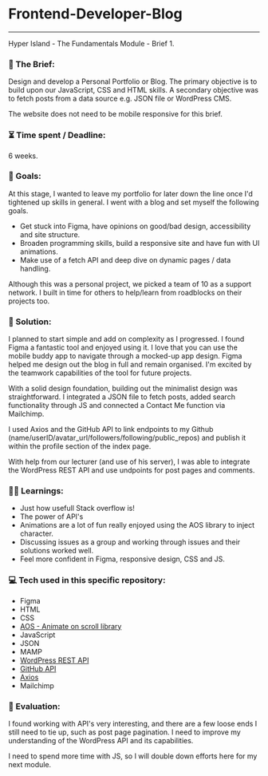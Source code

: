 # Frontend-Developer-Blog

---

Hyper Island - The Fundamentals Module - Brief 1.

### :open_file_folder: The Brief:

Design and develop a Personal Portfolio or Blog. The primary objective is to build upon our JavaScript, CSS and HTML skills. A secondary objective was to fetch posts from a data source e.g. JSON file or WordPress CMS.

The website does not need to be mobile responsive for this brief.

### :hourglass_flowing_sand: Time spent / Deadline:

6 weeks.

### :dart: Goals:

At this stage, I wanted to leave my portfolio for later down the line once I'd tightened up skills in general. I went with a blog and set myself the following goals.

- Get stuck into Figma, have opinions on good/bad design, accessibility and site structure.
- Broaden programming skills, build a responsive site and have fun with UI animations.
- Make use of a fetch API and deep dive on dynamic pages / data handling.

Although this was a personal project, we picked a team of 10 as a support network. I built in time for others to help/learn from roadblocks on their projects too.

### :mechanical_arm: Solution:

I planned to start simple and add on complexity as I progressed. I found Figma a fantastic tool and enjoyed using it. I love that you can use the mobile buddy app to navigate through a mocked-up app design. Figma helped me design out the blog in full and remain organised. I'm excited by the teamwork capabilities of the tool for future projects.

With a solid design foundation, building out the minimalist design was straightforward. I integrated a JSON file to fetch posts, added search functionality through JS and connected a Contact Me function via Mailchimp.

I used Axios and the GitHub API to link endpoints to my Github (name/userID/avatar_url/followers/following/public_repos) and publish it within the profile section of the index page.

With help from our lecturer (and use of his server), I was able to integrate the WordPress REST API and use undpoints for post pages and comments.

### :man_student: Learnings:

- Just how usefull Stack overflow is!
- The power of API's
- Animations are a lot of fun really enjoyed using the AOS library to inject character.
- Discussing issues as a group and working through issues and their solutions worked well.
- Feel more confident in Figma, responsive design, CSS and JS.

### :computer: Tech used in this specific repository:

- Figma
- HTML
- CSS
- [AOS - Animate on scroll library](https://github.com/michalsnik/aos)
- JavaScript
- JSON
- MAMP
- [WordPress REST API](https://developer.wordpress.org/rest-api/#using-the-wordpress-rest-api)
- [GitHub API](https://docs.github.com/en/rest/overview)
- [Axios](https://axios-http.com/docs/api_intro)
- Mailchimp

### :thought_balloon: Evaluation:

I found working with API's very interesting, and there are a few loose ends I still need to tie up, such as post page pagination. I need to improve my understanding of the WordPress API and its capabilities.

I need to spend more time with JS, so I will double down efforts here for my next module.
